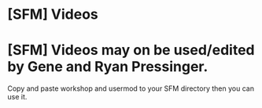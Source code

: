 [SFM] Videos
===
[SFM] Videos may on be used/edited by Gene and Ryan Pressinger.
===
Copy and paste workshop and usermod to your SFM directory then you can use it.